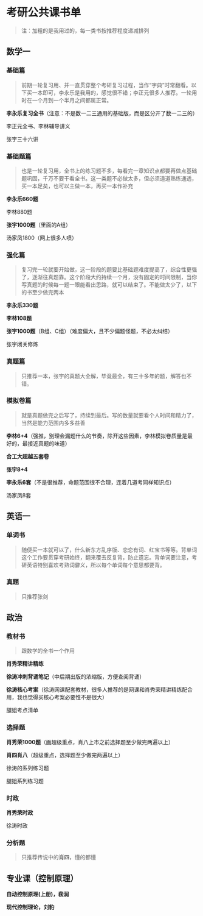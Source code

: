 # 考研公共课书单

> 注：加粗的是我用过的，每一类书按推荐程度递减排列

## 数学一

### 基础篇

> 前期一轮复习用、并一直贯穿整个考研复习过程，当作“字典”时常翻看。以下买一本即可，李永乐是我用的，感觉很不错；李正元很多人推荐。一轮用时在一个月到一个半月之间都属正常。

**李永乐复习全书**（注意：不是数一二三通用的基础版，而是区分开了数一二三的）

李正元全书、李林辅导讲义

张宇三十六讲

### 基础题篇

> 也是一轮复习用，全书上的练习题不多，每看完一章知识点都要再做点基础题巩固，千万不要干看全书。这一类题不必做太多，但必须道道熟练通透，买一本足矣，也可以主做一本，再买一本作补充

 **李永乐660题**

李林880题

**张宇1000题**（里面的A组）

汤家凤1800（网上很多人喷）

### 强化篇

> 复习完一轮就要开始做，这一阶段的题要比基础题难度提高了，综合性更强了，逐渐往真题靠。这个阶段大约持续一个月，没有固定的时间限制，当你写真题的时候每一题一眼能看出思路，就可以结束了。不能做太少了，以下的书至少做完两本

**李永乐330题**

**李林108题**

**张宇1000题**（B组、C组）（难度偏大，且不少偏题怪题，不必太纠结）

张宇闭关修炼

### 真题篇

> 只推荐一本，张宇的真题大全解，毕竟最全，有三十多年的题，解答也不错。

### 模拟卷篇

> 就是真题做完之后写了，持续到最后。写的数量就要看个人时间和精力了，当然是能力范围内多多益善

**李林6+4**（强推，别理会漏题什么的节奏，除开这些因素，李林模拟卷质量是最好的，最接近真题的味道）

**合工大超越五套卷**

**张宇8+4**

**李永乐6套**（不是很推荐，命题范围很不合理，连着几道考同样知识点）

汤家凤8套

## 英语一

### 单词书

> 随便买一本就可以了，什么新东方乱序版、恋恋有词、红宝书等等。背单词这个工作要贯穿考研始终，翻来覆去反复背，防止遗忘。背单词要注意，考研英语特别喜欢考熟词僻义，所以每个单词每个意思都要背。

### 真题

> 只推荐张剑

## 政治

### 教材书

> 跟数学的全书一个作用

**肖秀荣精讲精练**

**徐涛冲刺背诵笔记**（中后期出版的浓缩版，方便查阅背诵）

**徐涛核心考案**（徐涛网课配套教材，很多人推荐的是网课和肖秀荣精讲精练配合用，我也觉得买核心考案必要性不是很大）

腿姐考点清单

### 选择题

**肖秀荣1000题**（画超级重点，肖八上市之前选择题至少做完两遍以上）

**肖四肖八**（超级重点，选择题至少做完两遍以上）

徐涛的系列练习题

腿姐系列练习题

### 时政

**肖秀荣时政**

徐涛时政

### 分析题

> 只推荐传说中的**肖四**，懂的都懂

## 专业课（控制原理）

**自动控制原理(上册)，裴润**

**现代控制理论，刘豹**

